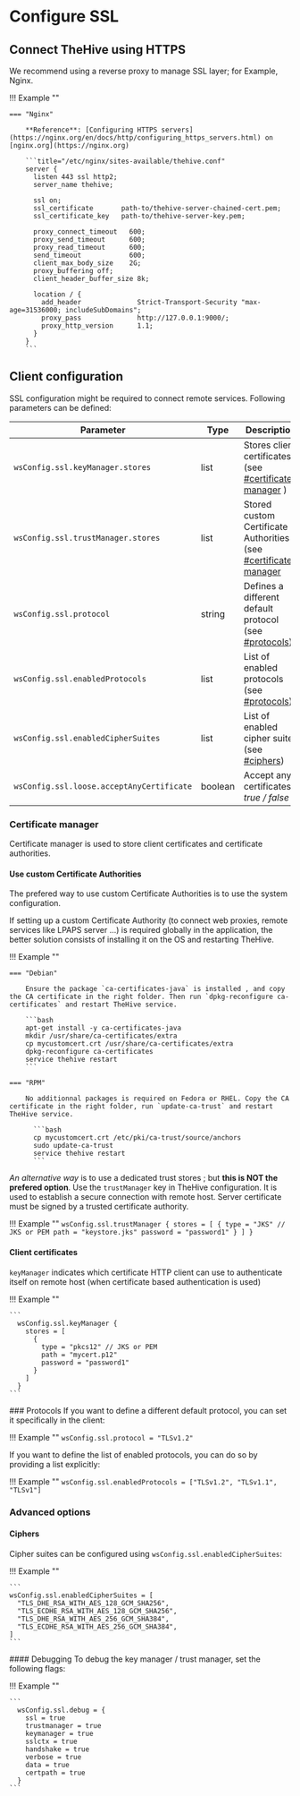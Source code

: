 # Configure SSL

## Connect TheHive using HTTPS

We recommend using a reverse proxy to manage SSL layer; for Example, Nginx. 

!!! Example ""

    === "Nginx"

        **Reference**: [Configuring HTTPS servers](https://nginx.org/en/docs/http/configuring_https_servers.html) on [nginx.org](https://nginx.org)

        ```title="/etc/nginx/sites-available/thehive.conf"
        server {
          listen 443 ssl http2;
          server_name thehive;

          ssl on;
          ssl_certificate       path-to/thehive-server-chained-cert.pem;
          ssl_certificate_key   path-to/thehive-server-key.pem;

          proxy_connect_timeout   600;
          proxy_send_timeout      600;
          proxy_read_timeout      600;
          send_timeout            600;
          client_max_body_size    2G;
          proxy_buffering off;
          client_header_buffer_size 8k;

          location / {
            add_header              Strict-Transport-Security "max-age=31536000; includeSubDomains";
            proxy_pass              http://127.0.0.1:9000/;
            proxy_http_version      1.1;
          }
        }
        ```

## Client configuration

SSL configuration might be required to connect remote services. Following parameters can be defined: 

| Parameter                                | Type           | Description                          |
| -----------------------------------------| -------------- | ------------------------------------ |
| `wsConfig.ssl.keyManager.stores`         | list           | Stores client certificates (see [#certificate-manager](#certificate-manager) )    |
| `wsConfig.ssl.trustManager.stores`       | list           | Stored custom Certificate Authorities (see [#certificate-manager](#certificate-manager) |
| `wsConfig.ssl.protocol`                  | string         | Defines a different default protocol (see [#protocols](#protocols)) |
| `wsConfig.ssl.enabledProtocols`          | list           | List of enabled protocols (see [#protocols](#protocols)) |
| `wsConfig.ssl.enabledCipherSuites`       | list           | List of enabled cipher suites (see [#ciphers](#ciphers)) |
| `wsConfig.ssl.loose.acceptAnyCertificate`| boolean        | Accept any certificates *true / false* |



### Certificate manager
Certificate manager is used to store client certificates and certificate authorities.

#### Use custom Certificate Authorities

The prefered way to use custom Certificate Authorities is to use the system configuration. 

If setting up a custom Certificate Authority (to connect web proxies, remote services like LPAPS server ...) is required globally in the application, the better solution consists of installing it on the OS and restarting TheHive. 

!!! Example ""

    === "Debian"

        Ensure the package `ca-certificates-java` is installed , and copy the CA certificate in the right folder. Then run `dpkg-reconfigure ca-certificates` and restart TheHive service. 

        ```bash
        apt-get install -y ca-certificates-java
        mkdir /usr/share/ca-certificates/extra
        cp mycustomcert.crt /usr/share/ca-certificates/extra
        dpkg-reconfigure ca-certificates
        service thehive restart
        ```

    === "RPM"

        No additionnal packages is required on Fedora or RHEL. Copy the CA certificate in the right folder, run `update-ca-trust` and restart TheHive service.

          ```bash
          cp mycustomcert.crt /etc/pki/ca-trust/source/anchors
          sudo update-ca-trust 
          service thehive restart
          ```


*An alternative way* is to use a dedicated trust stores ; but **this is NOT the prefered option**. Use the `trustManager` key in TheHive configuration. It is used to establish a secure connection with remote host. Server certificate must be signed by a trusted certificate authority.

!!! Example ""
    ```
      wsConfig.ssl.trustManager {
        stores = [
          {
            type = "JKS" // JKS or PEM
            path = "keystore.jks"
            password = "password1"
          }
        ]
      }
    ```


#### Client certificates

`keyManager` indicates which certificate HTTP client can use to authenticate itself on remote host (when certificate based authentication is used)

!!! Example ""

    ```
      wsConfig.ssl.keyManager {
        stores = [
          {
            type = "pkcs12" // JKS or PEM
            path = "mycert.p12"
            password = "password1"
          }
        ]
      }
    ```

### Protocols
If you want to define a different default protocol, you can set it specifically in the client:

!!! Example ""
    ```
    wsConfig.ssl.protocol = "TLSv1.2"
    ```


If you want to define the list of enabled protocols, you can do so by providing a list explicitly:

!!! Example ""
    ```
    wsConfig.ssl.enabledProtocols = ["TLSv1.2", "TLSv1.1", "TLSv1"]
    ```

### Advanced options

####  Ciphers
Cipher suites can be configured using `wsConfig.ssl.enabledCipherSuites`:

!!! Example ""

    ```
    wsConfig.ssl.enabledCipherSuites = [
      "TLS_DHE_RSA_WITH_AES_128_GCM_SHA256",
      "TLS_ECDHE_RSA_WITH_AES_128_GCM_SHA256",
      "TLS_DHE_RSA_WITH_AES_256_GCM_SHA384",
      "TLS_ECDHE_RSA_WITH_AES_256_GCM_SHA384",
    ]
    ```

#### Debugging
To debug the key manager / trust manager, set the following flags:

!!! Example ""

    ```
      wsConfig.ssl.debug = {
        ssl = true
        trustmanager = true
        keymanager = true
        sslctx = true
        handshake = true
        verbose = true
        data = true
        certpath = true
      }
    ```